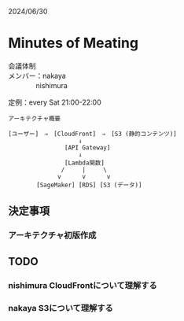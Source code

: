 2024/06/30 
# Minutes of Meating
会議体制   
メンバー：nakaya   
　　　　nishimura   

定例：every Sat 21:00-22:00

```
アーキテクチャ概要

[ユーザー]　⇒　[CloudFront]　⇒　[S3 (静的コンテンツ)]   
                    ↓   
                [API Gateway]   
                    ↓
                [Lambda関数]
               /     |     \
              v      v      v
        [SageMaker] [RDS] [S3 (データ)]
```

## 決定事項
### アーキテクチャ初版作成

## TODO   
### nishimura CloudFrontについて理解する
### nakaya S3について理解する